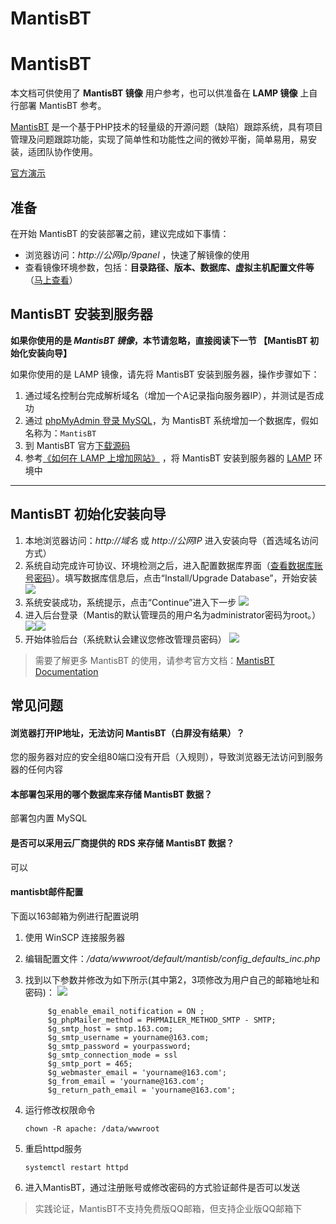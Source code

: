 # MantisBT

# MantisBT

本文档可供使用了 **MantisBT 镜像** 用户参考，也可以供准备在 **LAMP 镜像** 上自行部署 MantisBT 参考。

[MantisBT](https://mantisbt.org) 是一个基于PHP技术的轻量级的开源问题（缺陷）跟踪系统，具有项目管理及问题跟踪功能，实现了简单性和功能性之间的微妙平衡，简单易用，易安装，适团队协作使用。

[官方演示](http://mantisbt.org/demo.php)

## 准备

在开始 MantisBT 的安装部署之前，建议完成如下事情：

* 浏览器访问：*http://公网ip/9panel* ，快速了解镜像的使用
* 查看镜像环境参数，包括：**目录路径、版本、数据库、虚拟主机配置文件等** （[马上查看](https://support.websoft9.com/docs/lamp/zh/stack-components.html)）

## MantisBT 安装到服务器

**如果你使用的是 *MantisBT 镜像*，本节请忽略，直接阅读下一节 【MantisBT 初始化安装向导】**

如果你使用的是 LAMP 镜像，请先将 MantisBT 安装到服务器，操作步骤如下：

1. 通过域名控制台完成解析域名（增加一个A记录指向服务器IP），并测试是否成功
2. 通过 [phpMyAdmin 登录 MySQL](https://support.websoft9.com/docs/lamp/zh/admin-mysql.html)，为 MantisBT 系统增加一个数据库，假如名称为：`MantisBT`
3. 到 MantisBT 官方[下载源码](https://www.vtiger.com/open-source-crm)
4. 参考[《如何在 LAMP 上增加网站》](https://support.websoft9.com/docs/lamp/zh/solution-deployment.html#安装第二个网站) ，将 MantisBT 安装到服务器的 [LAMP](https://support.websoft9.com/docs/lamp/zh/) 环境中

---

## MantisBT 初始化安装向导

1. 本地浏览器访问：*http://域名* 或 *http://公网IP* 进入安装向导（首选域名访问方式）
2. 系统自动完成许可协议、环境检测之后，进入配置数据库界面（[查看数据库账号密码](https://support.websoft9.com/docs/lamp/zh/stack-accounts.html)）。填写数据库信息后，点击“Install/Upgrade Database”，开始安装
    ![](http://libs.websoft9.com/Websoft9/DocsPicture/zh/mantisbt/mantisbt-install001-websoft9.png)
3.  系统安装成功，系统提示，点击“Continue”进入下一步
    ![](http://libs.websoft9.com/Websoft9/DocsPicture/zh/mantisbt/mantisbt-install002-websoft.png)
4.  进入后台登录（Mantis的默认管理员的用户名为administrator密码为root。）
    ![](http://libs.websoft9.com/Websoft9/DocsPicture/zh/mantisbt/mantisbt-login-websoft9.png)![](http://libs.websoft9.com/Websoft9/DocsPicture/zh/mantisbt/mantisbt-loginpw-websoft9.png)
5.  开始体验后台（系统默认会建议您修改管理员密码）
    ![](http://libs.websoft9.com/Websoft9/DocsPicture/zh/mantisbt/mantisbt-backend-websoft9.png)

> 需要了解更多 MantisBT 的使用，请参考官方文档：[MantisBT Documentation](http://www.mantisbt.org/documentation.php)

## 常见问题

#### 浏览器打开IP地址，无法访问 MantisBT（白屏没有结果）？

您的服务器对应的安全组80端口没有开启（入规则），导致浏览器无法访问到服务器的任何内容

#### 本部署包采用的哪个数据库来存储 MantisBT 数据？

部署包内置 MySQL

#### 是否可以采用云厂商提供的 RDS 来存储 MantisBT 数据？

可以

#### mantisbt邮件配置

下面以163邮箱为例进行配置说明

1. 使用 WinSCP 连接服务器
2. 编辑配置文件：*/data/wwwroot/default/mantisb/config_defaults_inc.php*
3. 找到以下参数并修改为如下所示(其中第2，3项修改为用户自己的邮箱地址和密码)： 
   ![](http://libs.websoft9.com/Websoft9/DocsPicture/zh/mantisbt/mantisbt-smtp-websoft9.png)  

   ```
   	    $g_enable_email_notification = ON ;  
		$g_phpMailer_method = PHPMAILER_METHOD_SMTP - SMTP; 
		$g_smtp_host = smtp.163.com;  
		$g_smtp_username = yourname@163.com;  
		$g_smtp_password = yourpassword;  
		$g_smtp_connection_mode = ssl  
		$g_smtp_port = 465;  
		$g_webmaster_email = 'yourname@163.com';  
		$g_from_email = 'yourname@163.com';  
		$g_return_path_email = 'yourname@163.com';   
   ```   

4. 运行修改权限命令
   ```
   chown -R apache: /data/wwwroot
   ```
5. 重启httpd服务
   ```
   systemctl restart httpd
   ```
6. 进入MantisBT，通过注册账号或修改密码的方式验证邮件是否可以发送

> 实践论证，MantisBT不支持免费版QQ邮箱，但支持企业版QQ邮箱下